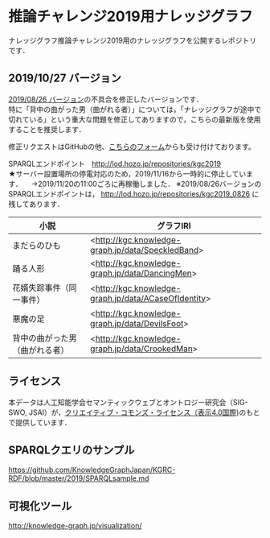 # 推論チャレンジ2019用ナレッジグラフ
ナレッジグラフ推論チャレンジ2019用のナレッジグラフを公開するレポジトリです．  

## 2019/10/27 バージョン  
[2019/08/26 バージョン](https://github.com/KnowledgeGraphJapan/Challenge/tree/master/rdf/2019)の不具合を修正したバージョンです．  
特に「背中の曲がった男（曲がれる者）」については，「ナレッジグラフが途中で切れている」という重大な問題を修正してありますので，こちらの最新版を使用することを推奨します．
  
修正リクエストはGitHubの他、<a href="https://drive.google.com/open?id=1IqiOrPTSvHVBnbAkBJDo3mcWZ3AOHigXS0lWgL94ubQ">こちらのフォーム</a>からも受け付けております。  

SPARQLエンドポイント　http://lod.hozo.jp/repositories/kgc2019  
★サーバー設置場所の停電対応のため，2019/11/16から一時的に停止しています．
　→2019/11/20の11:00ごろに再稼働しました．
※2019/08/26バージョンのSPARQLエンドポイントは， http://lod.hozo.jp/repositories/kgc2019_0826 に残してあります．  
  
|小説|グラフIRI|
----|----
|まだらのひも|&lt;http://kgc.knowledge-graph.jp/data/SpeckledBand&gt;|
|踊る人形|&lt;http://kgc.knowledge-graph.jp/data/DancingMen&gt;|
|花婿失踪事件（同一事件）|&lt;http://kgc.knowledge-graph.jp/data/ACaseOfIdentity&gt;|
|悪魔の足|&lt;http://kgc.knowledge-graph.jp/data/DevilsFoot&gt;|
|背中の曲がった男（曲がれる者）|&lt;http://kgc.knowledge-graph.jp/data/CrookedMan&gt;|

## ライセンス
本データは人工知能学会セマンティックウェブとオントロジー研究会（SIG-SWO, JSAI）が，[クリエイティブ・コモンズ・ライセンス（表示4.0国際)](https://creativecommons.org/licenses/by/4.0/)のもとで提供しています．

## SPARQLクエリのサンプル
https://github.com/KnowledgeGraphJapan/KGRC-RDF/blob/master/2019/SPARQLsample.md

## 可視化ツール
http://knowledge-graph.jp/visualization/


